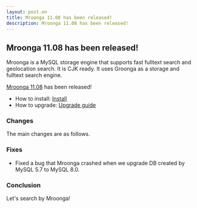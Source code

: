 ```yaml
---
layout: post.en
title: Mroonga 11.08 has been released!
description: Mroonga 11.08 has been released!
---
```


## Mroonga 11.08 has been released!

Mroonga is a MySQL storage engine that supports fast fulltext search
and geolocation search. It is CJK ready. It uses Groonga as a storage
and fulltext search engine.

[Mroonga 11.08](/docs/news.html#release-11-07) has been released!

* How to install: [Install](/docs/install.html)
* How to upgrade: [Upgrade guide](/docs/upgrade.html)

### Changes

The main changes are as follows.

### Fixes

* Fixed a bug that Mroonga crashed when we upgrade DB created by MySQL 5.7 to MySQL 8.0.

### Conclusion

Let's search by Mroonga!
